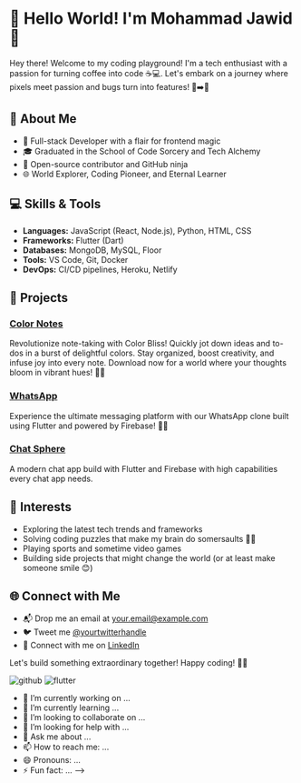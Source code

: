 # 👋 Hello World! I'm Mohammad Jawid 🚀

Hey there! Welcome to my coding playground! I'm a tech enthusiast with a passion for turning coffee into code ☕💻. Let's embark on a journey where pixels meet passion and bugs turn into features! 🐞➡️🚀

## 🚀 About Me

- 🌈 Full-stack Developer with a flair for frontend magic
- 🎓 Graduated in the School of Code Sorcery and Tech Alchemy
- 🚀 Open-source contributor and GitHub ninja
- 🌐 World Explorer, Coding Pioneer, and Eternal Learner

## 💻 Skills & Tools

- **Languages:** JavaScript (React, Node.js), Python, HTML, CSS
- **Frameworks:** Flutter (Dart)
- **Databases:** MongoDB, MySQL, Floor
- **Tools:** VS Code, Git, Docker
- **DevOps:** CI/CD pipelines, Heroku, Netlify

## 🌟 Projects

### [Color Notes]([https://github.com/yourusername/FancyName](https://github.com/mohammadjawid10/Color-Notes))

Revolutionize note-taking with Color Bliss! Quickly jot down ideas and to-dos in a burst of delightful colors. Stay organized, boost creativity, and infuse joy into every note. Download now for a world where your thoughts bloom in vibrant hues! 🌼🎨

### [WhatsApp]([https://github.com/yourusername/CodeSymphony](https://github.com/mohammadjawid10/WhatsApp))

Experience the ultimate messaging platform with our WhatsApp clone built using Flutter and powered by Firebase! 📱✨

### [Chat Sphere](https://github.com/yourusername/PixelMaster)

A modern chat app build with Flutter and Firebase with high capabilities every chat app needs.

## 🌈 Interests

- Exploring the latest tech trends and frameworks
- Solving coding puzzles that make my brain do somersaults 🤸‍♂️
- Playing sports and sometime video games
- Building side projects that might change the world (or at least make someone smile 😊)

## 🌐 Connect with Me

- 📬 Drop me an email at [your.email@example.com](mailto:your.email@example.com)
- 🐦 Tweet me [@yourtwitterhandle](https://twitter.com/yourtwitterhandle)
- 💼 Connect with me on [LinkedIn](https://www.linkedin.com/in/yourlinkedinprofile)

Let's build something extraordinary together! Happy coding! 🚀✨



![github](https://img.shields.io/badge/GitHub-000000?style=for-the-badge&logo=GitHub&logoColor=white)
![flutter](https://img.shields.io/badge/Flutter-02569B?style=for-the-badge&logo=Flutter&logoColor=blue)


- 🔭 I’m currently working on ...
- 🌱 I’m currently learning ...
- 👯 I’m looking to collaborate on ...
- 🤔 I’m looking for help with ...
- 💬 Ask me about ...
- 📫 How to reach me: ...
- 😄 Pronouns: ...
- ⚡ Fun fact: ...
-->
